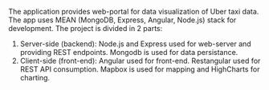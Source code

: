 The application provides web-portal for data visualization of Uber taxi data. The app uses MEAN (MongoDB, Express, Angular, Node.js) stack for development. The project is divided in 2 parts:

1. Server-side (backend): Node.js and Express used for web-server and providing REST endpoints. Mongodb is used for data persistance.
2. Client-side (front-end): Angular used for front-end. Restangular used for REST API consumption. Mapbox is used for mapping and HighCharts for charting.

